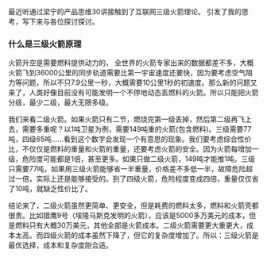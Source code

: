 最近听通过梁宁的产品思维30讲接触到了互联网三级火箭理论。
引发了我的思考，写下来与各位探讨探讨。
### 什么是三级火箭原理
火箭升空是需要燃料提供动力的，
全世界的火箭专家出来的数据都差不多，大概火箭飞到36000公里的同步轨道需要比第一宇宙速度还要快，因为要考虑空气阻力等问题，所以不只7.9公里一秒，大概需要10公里1秒的初速度。那么新的问题又来了，人类好像目前没有可能发明一个不停地动态丢燃料的火箭。所以只能把火箭分级，最少二级，最大无限多级。

我们来看二级火箭。如果火箭只有二节，燃烧完第一级丢掉，然后第二级再飞上去，需要多重呢？以1吨卫星为例，需要149吨重的火箭(包含燃料)。三级需要77吨，四级65吨……看到这个数字会发现一个有意思的现象。我们要考虑综合性价比，不仅仅是燃料的重量和火箭的重量，还要考虑火箭的安全。因为火箭每增加一级，危险度可能都是1倍，甚至更多。如果只做二级火箭，149吨才能推1吨。三级只需要77吨，如果用三级火箭能够省一半重量，价格差不多低一半，故障危险超过一倍，实际上还是能够接受的。到了四级火箭，危险程度变成四倍，重量仅仅省了10吨，就缺乏性价比了。

结论来了，二级火箭虽然更简单、更安全，但是耗费的燃料太多，燃料和火箭壳都很贵。比如猎鹰9号（埃隆马斯克发明的火箭），应该是5000多万美元的成本，但是燃料只有大概30万美元，其他全部是火箭成本。二级火箭需要更大重更大，成本太高。而四级火箭的成本虽然下降了，但它的复杂度增加了。所以：三级火箭是最优选择，成本和复杂度刚合适。

<!--stackedit_data:
eyJoaXN0b3J5IjpbLTI0ODMwODU5NSwxMDU3MDgwOTM5XX0=
-->